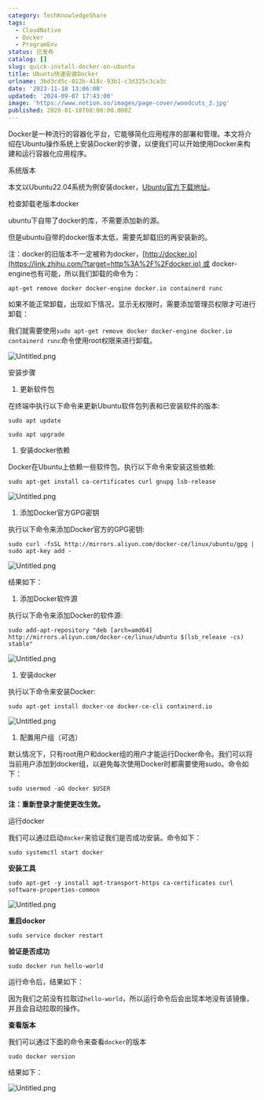 ```yaml
---
category: TechKnowledgeShare
tags:
  - CloudNative
  - Docker
  - ProgramEnv
status: 已发布
catalog: []
slug: quick-install-docker-on-ubuntu
title: Ubuntu快速安装Docker
urlname: 3bd3cd5c-012b-418c-93b1-c3d325c3ca3c
date: '2023-11-18 13:06:00'
updated: '2024-09-07 17:43:00'
image: 'https://www.notion.so/images/page-cover/woodcuts_3.jpg'
published: 2020-01-18T08:00:00.000Z
---
```


Docker是一种流行的容器化平台，它能够简化应用程序的部署和管理。本文将介绍在Ubuntu操作系统上安装Docker的步骤，以便我们可以开始使用Docker来构建和运行容器化应用程序。


系统版本


本文以Ubuntu22.04系统为例安装docker，[Ubuntu官方下载地址](https://link.zhihu.com/?target=https%3A%2F%2Fubuntu.com%2Fdownload)。


检查卸载老版本docker


ubuntu下自带了docker的库，不需要添加新的源。


但是ubuntu自带的docker版本太低，需要先卸载旧的再安装新的。


注：docker的旧版本不一定被称为docker，[http://docker.io](https://link.zhihu.com/?target=http%3A%2F%2Fdocker.io) 或 docker-engine也有可能，所以我们卸载的命令为：


`apt-get remove docker docker-engine docker.io containerd runc`


如果不能正常卸载，出现如下情况，显示无权限时，需要添加管理员权限才可进行卸载：


我们就需要使用`sudo apt-get remove docker docker-engine docker.io containerd runc`命令使用root权限来进行卸载。


![Untitled.png](https://prod-files-secure.s3.us-west-2.amazonaws.com/5d24fe63-e567-4804-86f9-9fdc62e13082/39952d0f-7851-4550-b715-72a33876c773/Untitled.png?X-Amz-Algorithm=AWS4-HMAC-SHA256&X-Amz-Content-Sha256=UNSIGNED-PAYLOAD&X-Amz-Credential=ASIAZI2LB466YZVOIJ36%2F20250222%2Fus-west-2%2Fs3%2Faws4_request&X-Amz-Date=20250222T213307Z&X-Amz-Expires=3600&X-Amz-Security-Token=IQoJb3JpZ2luX2VjEMn%2F%2F%2F%2F%2F%2F%2F%2F%2F%2FwEaCXVzLXdlc3QtMiJHMEUCIQDRZBQ57U79Zpagxpoa4N5Fp7oVdNXka7%2BvdYfkw9mX1QIgHPGXcZSF%2BjMt9M7NrXQNiYB8aMvxczlfe6eDhAuoQWsqiAQI8v%2F%2F%2F%2F%2F%2F%2F%2F%2F%2FARAAGgw2Mzc0MjMxODM4MDUiDP932Xi0oKCORAsI%2ByrcA2jQzFlvCAOyNnVGE5PWAadna6jYMQZPPMN9%2BFrL%2BbJYej0I6oQEQcQDbUbzcTTb2Sw3t974icEU0QT%2Fe%2FW7FBj%2Bc82oJqIqVxwXp7HfXhhxJkdtnIOtOR9%2F0gXFXyu%2FRDvXyq7uO6WRvk%2FxXhPimPi1JELy%2Fi8zYgt4XXU0VAl%2FY5vwv8dCGWXBMOuVFw1HhnSECRN6VHissI5Txp0lHDlFt40SLb5RtF%2BxcFiE%2BHc1CJHsGBBa%2BdwhcFkoRQp7xsYgh0QcndjfqeYRrrP4dG2fagO8SxnxHE2G8fYZ4wh1zA3pITZkFGkeP5ALwdmjCdD5pp0o%2Bs%2Bi%2B0ZsPe8OtrKHV35Gb9UYqv76c1en%2FUbSFm3ju0aP%2FlzoC4S0q%2BKhKr4KwQubZaBMJT4X8VvE%2Bu85LJz3ITP2o0u1g0NU0mQNiHWsh2Kadv8nOMHkmOGg0F%2FVzPOUoH8g4EUByejizXv%2FOI7Q7gdf1GchBcqwZ%2FH4ws0oPe5S0SGhoOSD90LcsfE4B%2BM9hrj61i9%2Bs9yuIiOTsGDE2rm8k8hs2d8CknnFpQo6diBgOIxGlqH9fAAuTKKBWsxTWrwyX8JQSs3wGPXG9jEyXRknifL0ziZY9HWyqgdUbkHcKxlNtkssMIiK6L0GOqUBNH49B3W4uwYwcoCQK5IBppwNOA6esRZ%2FtcwV584J%2Fx60U0McvZyg5H6gH5iYDU472XVqT%2BdSvHtwbIi55YRQ1NCQfjLSS%2FsZrGIxj4ax7YHp8w9sFcJgGbN3rcJBsnGWmW5i1MmHIq0hu7or%2B12uOPxj2ga7ixcPYyaW4%2Bp9c2NPNy7joQmn2mZO8mi8Kcces7Do0F1lKH2%2F3fILjWPKBT%2BU7iNO&X-Amz-Signature=6afeef24929a5c57fa993ea1919fb9993a68e16dab6fdc943f5a22e2b49f79b3&X-Amz-SignedHeaders=host&x-id=GetObject)


安装步骤

1. 更新软件包

在终端中执行以下命令来更新Ubuntu软件包列表和已安装软件的版本:


`sudo apt update`


`sudo apt upgrade`

1. 安装docker依赖

Docker在Ubuntu上依赖一些软件包。执行以下命令来安装这些依赖:


`sudo apt-get install ca-certificates curl gnupg lsb-release`


![Untitled.png](https://prod-files-secure.s3.us-west-2.amazonaws.com/5d24fe63-e567-4804-86f9-9fdc62e13082/b5a549a8-6621-4824-a151-93e8b0592f14/Untitled.png?X-Amz-Algorithm=AWS4-HMAC-SHA256&X-Amz-Content-Sha256=UNSIGNED-PAYLOAD&X-Amz-Credential=ASIAZI2LB466YZVOIJ36%2F20250222%2Fus-west-2%2Fs3%2Faws4_request&X-Amz-Date=20250222T213307Z&X-Amz-Expires=3600&X-Amz-Security-Token=IQoJb3JpZ2luX2VjEMn%2F%2F%2F%2F%2F%2F%2F%2F%2F%2FwEaCXVzLXdlc3QtMiJHMEUCIQDRZBQ57U79Zpagxpoa4N5Fp7oVdNXka7%2BvdYfkw9mX1QIgHPGXcZSF%2BjMt9M7NrXQNiYB8aMvxczlfe6eDhAuoQWsqiAQI8v%2F%2F%2F%2F%2F%2F%2F%2F%2F%2FARAAGgw2Mzc0MjMxODM4MDUiDP932Xi0oKCORAsI%2ByrcA2jQzFlvCAOyNnVGE5PWAadna6jYMQZPPMN9%2BFrL%2BbJYej0I6oQEQcQDbUbzcTTb2Sw3t974icEU0QT%2Fe%2FW7FBj%2Bc82oJqIqVxwXp7HfXhhxJkdtnIOtOR9%2F0gXFXyu%2FRDvXyq7uO6WRvk%2FxXhPimPi1JELy%2Fi8zYgt4XXU0VAl%2FY5vwv8dCGWXBMOuVFw1HhnSECRN6VHissI5Txp0lHDlFt40SLb5RtF%2BxcFiE%2BHc1CJHsGBBa%2BdwhcFkoRQp7xsYgh0QcndjfqeYRrrP4dG2fagO8SxnxHE2G8fYZ4wh1zA3pITZkFGkeP5ALwdmjCdD5pp0o%2Bs%2Bi%2B0ZsPe8OtrKHV35Gb9UYqv76c1en%2FUbSFm3ju0aP%2FlzoC4S0q%2BKhKr4KwQubZaBMJT4X8VvE%2Bu85LJz3ITP2o0u1g0NU0mQNiHWsh2Kadv8nOMHkmOGg0F%2FVzPOUoH8g4EUByejizXv%2FOI7Q7gdf1GchBcqwZ%2FH4ws0oPe5S0SGhoOSD90LcsfE4B%2BM9hrj61i9%2Bs9yuIiOTsGDE2rm8k8hs2d8CknnFpQo6diBgOIxGlqH9fAAuTKKBWsxTWrwyX8JQSs3wGPXG9jEyXRknifL0ziZY9HWyqgdUbkHcKxlNtkssMIiK6L0GOqUBNH49B3W4uwYwcoCQK5IBppwNOA6esRZ%2FtcwV584J%2Fx60U0McvZyg5H6gH5iYDU472XVqT%2BdSvHtwbIi55YRQ1NCQfjLSS%2FsZrGIxj4ax7YHp8w9sFcJgGbN3rcJBsnGWmW5i1MmHIq0hu7or%2B12uOPxj2ga7ixcPYyaW4%2Bp9c2NPNy7joQmn2mZO8mi8Kcces7Do0F1lKH2%2F3fILjWPKBT%2BU7iNO&X-Amz-Signature=2f0dc73dd59453d291a09d9df2a82229c6cebb733901813cfba5d1c24ec1a672&X-Amz-SignedHeaders=host&x-id=GetObject)

1. 添加Docker官方GPG密钥

执行以下命令来添加Docker官方的GPG密钥:


`sudo curl -fsSL http://mirrors.aliyun.com/docker-ce/linux/ubuntu/gpg | sudo apt-key add -`


![Untitled.png](https://prod-files-secure.s3.us-west-2.amazonaws.com/5d24fe63-e567-4804-86f9-9fdc62e13082/98014b5e-f5b7-4b16-804e-ab6917971bd3/Untitled.png?X-Amz-Algorithm=AWS4-HMAC-SHA256&X-Amz-Content-Sha256=UNSIGNED-PAYLOAD&X-Amz-Credential=ASIAZI2LB466YZVOIJ36%2F20250222%2Fus-west-2%2Fs3%2Faws4_request&X-Amz-Date=20250222T213307Z&X-Amz-Expires=3600&X-Amz-Security-Token=IQoJb3JpZ2luX2VjEMn%2F%2F%2F%2F%2F%2F%2F%2F%2F%2FwEaCXVzLXdlc3QtMiJHMEUCIQDRZBQ57U79Zpagxpoa4N5Fp7oVdNXka7%2BvdYfkw9mX1QIgHPGXcZSF%2BjMt9M7NrXQNiYB8aMvxczlfe6eDhAuoQWsqiAQI8v%2F%2F%2F%2F%2F%2F%2F%2F%2F%2FARAAGgw2Mzc0MjMxODM4MDUiDP932Xi0oKCORAsI%2ByrcA2jQzFlvCAOyNnVGE5PWAadna6jYMQZPPMN9%2BFrL%2BbJYej0I6oQEQcQDbUbzcTTb2Sw3t974icEU0QT%2Fe%2FW7FBj%2Bc82oJqIqVxwXp7HfXhhxJkdtnIOtOR9%2F0gXFXyu%2FRDvXyq7uO6WRvk%2FxXhPimPi1JELy%2Fi8zYgt4XXU0VAl%2FY5vwv8dCGWXBMOuVFw1HhnSECRN6VHissI5Txp0lHDlFt40SLb5RtF%2BxcFiE%2BHc1CJHsGBBa%2BdwhcFkoRQp7xsYgh0QcndjfqeYRrrP4dG2fagO8SxnxHE2G8fYZ4wh1zA3pITZkFGkeP5ALwdmjCdD5pp0o%2Bs%2Bi%2B0ZsPe8OtrKHV35Gb9UYqv76c1en%2FUbSFm3ju0aP%2FlzoC4S0q%2BKhKr4KwQubZaBMJT4X8VvE%2Bu85LJz3ITP2o0u1g0NU0mQNiHWsh2Kadv8nOMHkmOGg0F%2FVzPOUoH8g4EUByejizXv%2FOI7Q7gdf1GchBcqwZ%2FH4ws0oPe5S0SGhoOSD90LcsfE4B%2BM9hrj61i9%2Bs9yuIiOTsGDE2rm8k8hs2d8CknnFpQo6diBgOIxGlqH9fAAuTKKBWsxTWrwyX8JQSs3wGPXG9jEyXRknifL0ziZY9HWyqgdUbkHcKxlNtkssMIiK6L0GOqUBNH49B3W4uwYwcoCQK5IBppwNOA6esRZ%2FtcwV584J%2Fx60U0McvZyg5H6gH5iYDU472XVqT%2BdSvHtwbIi55YRQ1NCQfjLSS%2FsZrGIxj4ax7YHp8w9sFcJgGbN3rcJBsnGWmW5i1MmHIq0hu7or%2B12uOPxj2ga7ixcPYyaW4%2Bp9c2NPNy7joQmn2mZO8mi8Kcces7Do0F1lKH2%2F3fILjWPKBT%2BU7iNO&X-Amz-Signature=5eec3e6c314762a7db91fd8b98e7170aadea15b93c892c89acb8e0c309aaf059&X-Amz-SignedHeaders=host&x-id=GetObject)


结果如下：

1. 添加Docker软件源

执行以下命令来添加Docker的软件源:


`sudo add-apt-repository "deb [arch=amd64] http://mirrors.aliyun.com/docker-ce/linux/ubuntu $(lsb_release -cs) stable"`


![Untitled.png](https://prod-files-secure.s3.us-west-2.amazonaws.com/5d24fe63-e567-4804-86f9-9fdc62e13082/7fc5bdbe-9d4c-48b8-ba03-3309380f47ba/Untitled.png?X-Amz-Algorithm=AWS4-HMAC-SHA256&X-Amz-Content-Sha256=UNSIGNED-PAYLOAD&X-Amz-Credential=ASIAZI2LB466YZVOIJ36%2F20250222%2Fus-west-2%2Fs3%2Faws4_request&X-Amz-Date=20250222T213307Z&X-Amz-Expires=3600&X-Amz-Security-Token=IQoJb3JpZ2luX2VjEMn%2F%2F%2F%2F%2F%2F%2F%2F%2F%2FwEaCXVzLXdlc3QtMiJHMEUCIQDRZBQ57U79Zpagxpoa4N5Fp7oVdNXka7%2BvdYfkw9mX1QIgHPGXcZSF%2BjMt9M7NrXQNiYB8aMvxczlfe6eDhAuoQWsqiAQI8v%2F%2F%2F%2F%2F%2F%2F%2F%2F%2FARAAGgw2Mzc0MjMxODM4MDUiDP932Xi0oKCORAsI%2ByrcA2jQzFlvCAOyNnVGE5PWAadna6jYMQZPPMN9%2BFrL%2BbJYej0I6oQEQcQDbUbzcTTb2Sw3t974icEU0QT%2Fe%2FW7FBj%2Bc82oJqIqVxwXp7HfXhhxJkdtnIOtOR9%2F0gXFXyu%2FRDvXyq7uO6WRvk%2FxXhPimPi1JELy%2Fi8zYgt4XXU0VAl%2FY5vwv8dCGWXBMOuVFw1HhnSECRN6VHissI5Txp0lHDlFt40SLb5RtF%2BxcFiE%2BHc1CJHsGBBa%2BdwhcFkoRQp7xsYgh0QcndjfqeYRrrP4dG2fagO8SxnxHE2G8fYZ4wh1zA3pITZkFGkeP5ALwdmjCdD5pp0o%2Bs%2Bi%2B0ZsPe8OtrKHV35Gb9UYqv76c1en%2FUbSFm3ju0aP%2FlzoC4S0q%2BKhKr4KwQubZaBMJT4X8VvE%2Bu85LJz3ITP2o0u1g0NU0mQNiHWsh2Kadv8nOMHkmOGg0F%2FVzPOUoH8g4EUByejizXv%2FOI7Q7gdf1GchBcqwZ%2FH4ws0oPe5S0SGhoOSD90LcsfE4B%2BM9hrj61i9%2Bs9yuIiOTsGDE2rm8k8hs2d8CknnFpQo6diBgOIxGlqH9fAAuTKKBWsxTWrwyX8JQSs3wGPXG9jEyXRknifL0ziZY9HWyqgdUbkHcKxlNtkssMIiK6L0GOqUBNH49B3W4uwYwcoCQK5IBppwNOA6esRZ%2FtcwV584J%2Fx60U0McvZyg5H6gH5iYDU472XVqT%2BdSvHtwbIi55YRQ1NCQfjLSS%2FsZrGIxj4ax7YHp8w9sFcJgGbN3rcJBsnGWmW5i1MmHIq0hu7or%2B12uOPxj2ga7ixcPYyaW4%2Bp9c2NPNy7joQmn2mZO8mi8Kcces7Do0F1lKH2%2F3fILjWPKBT%2BU7iNO&X-Amz-Signature=3172ddc75d74e8e58bf375d04de89d7f57589b6d714bd13d9ea9b5d9c6b3f73b&X-Amz-SignedHeaders=host&x-id=GetObject)

1. 安装docker

执行以下命令来安装Docker:


`sudo apt-get install docker-ce docker-ce-cli containerd.io`


![Untitled.png](https://prod-files-secure.s3.us-west-2.amazonaws.com/5d24fe63-e567-4804-86f9-9fdc62e13082/d5ede442-ffc5-49c3-a76a-76559a797244/Untitled.png?X-Amz-Algorithm=AWS4-HMAC-SHA256&X-Amz-Content-Sha256=UNSIGNED-PAYLOAD&X-Amz-Credential=ASIAZI2LB466YZVOIJ36%2F20250222%2Fus-west-2%2Fs3%2Faws4_request&X-Amz-Date=20250222T213307Z&X-Amz-Expires=3600&X-Amz-Security-Token=IQoJb3JpZ2luX2VjEMn%2F%2F%2F%2F%2F%2F%2F%2F%2F%2FwEaCXVzLXdlc3QtMiJHMEUCIQDRZBQ57U79Zpagxpoa4N5Fp7oVdNXka7%2BvdYfkw9mX1QIgHPGXcZSF%2BjMt9M7NrXQNiYB8aMvxczlfe6eDhAuoQWsqiAQI8v%2F%2F%2F%2F%2F%2F%2F%2F%2F%2FARAAGgw2Mzc0MjMxODM4MDUiDP932Xi0oKCORAsI%2ByrcA2jQzFlvCAOyNnVGE5PWAadna6jYMQZPPMN9%2BFrL%2BbJYej0I6oQEQcQDbUbzcTTb2Sw3t974icEU0QT%2Fe%2FW7FBj%2Bc82oJqIqVxwXp7HfXhhxJkdtnIOtOR9%2F0gXFXyu%2FRDvXyq7uO6WRvk%2FxXhPimPi1JELy%2Fi8zYgt4XXU0VAl%2FY5vwv8dCGWXBMOuVFw1HhnSECRN6VHissI5Txp0lHDlFt40SLb5RtF%2BxcFiE%2BHc1CJHsGBBa%2BdwhcFkoRQp7xsYgh0QcndjfqeYRrrP4dG2fagO8SxnxHE2G8fYZ4wh1zA3pITZkFGkeP5ALwdmjCdD5pp0o%2Bs%2Bi%2B0ZsPe8OtrKHV35Gb9UYqv76c1en%2FUbSFm3ju0aP%2FlzoC4S0q%2BKhKr4KwQubZaBMJT4X8VvE%2Bu85LJz3ITP2o0u1g0NU0mQNiHWsh2Kadv8nOMHkmOGg0F%2FVzPOUoH8g4EUByejizXv%2FOI7Q7gdf1GchBcqwZ%2FH4ws0oPe5S0SGhoOSD90LcsfE4B%2BM9hrj61i9%2Bs9yuIiOTsGDE2rm8k8hs2d8CknnFpQo6diBgOIxGlqH9fAAuTKKBWsxTWrwyX8JQSs3wGPXG9jEyXRknifL0ziZY9HWyqgdUbkHcKxlNtkssMIiK6L0GOqUBNH49B3W4uwYwcoCQK5IBppwNOA6esRZ%2FtcwV584J%2Fx60U0McvZyg5H6gH5iYDU472XVqT%2BdSvHtwbIi55YRQ1NCQfjLSS%2FsZrGIxj4ax7YHp8w9sFcJgGbN3rcJBsnGWmW5i1MmHIq0hu7or%2B12uOPxj2ga7ixcPYyaW4%2Bp9c2NPNy7joQmn2mZO8mi8Kcces7Do0F1lKH2%2F3fILjWPKBT%2BU7iNO&X-Amz-Signature=27b1fa45ae7f2cf4c3bf6fed2859f21bea47ef8a15c16a546b733b6f0a03c56a&X-Amz-SignedHeaders=host&x-id=GetObject)

1. 配置用户组（可选）

默认情况下，只有root用户和docker组的用户才能运行Docker命令。我们可以将当前用户添加到docker组，以避免每次使用Docker时都需要使用sudo。命令如下：


`sudo usermod -aG docker $USER`


**注：重新登录才能使更改生效。**


运行docker


我们可以通过启动`docker`来验证我们是否成功安装。命令如下：


`sudo systemctl start docker`


**安装工具**


`sudo apt-get -y install apt-transport-https ca-certificates curl software-properties-common`


![Untitled.png](https://prod-files-secure.s3.us-west-2.amazonaws.com/5d24fe63-e567-4804-86f9-9fdc62e13082/0c3615c1-94db-46f5-9743-68bb221a9964/Untitled.png?X-Amz-Algorithm=AWS4-HMAC-SHA256&X-Amz-Content-Sha256=UNSIGNED-PAYLOAD&X-Amz-Credential=ASIAZI2LB466YZVOIJ36%2F20250222%2Fus-west-2%2Fs3%2Faws4_request&X-Amz-Date=20250222T213307Z&X-Amz-Expires=3600&X-Amz-Security-Token=IQoJb3JpZ2luX2VjEMn%2F%2F%2F%2F%2F%2F%2F%2F%2F%2FwEaCXVzLXdlc3QtMiJHMEUCIQDRZBQ57U79Zpagxpoa4N5Fp7oVdNXka7%2BvdYfkw9mX1QIgHPGXcZSF%2BjMt9M7NrXQNiYB8aMvxczlfe6eDhAuoQWsqiAQI8v%2F%2F%2F%2F%2F%2F%2F%2F%2F%2FARAAGgw2Mzc0MjMxODM4MDUiDP932Xi0oKCORAsI%2ByrcA2jQzFlvCAOyNnVGE5PWAadna6jYMQZPPMN9%2BFrL%2BbJYej0I6oQEQcQDbUbzcTTb2Sw3t974icEU0QT%2Fe%2FW7FBj%2Bc82oJqIqVxwXp7HfXhhxJkdtnIOtOR9%2F0gXFXyu%2FRDvXyq7uO6WRvk%2FxXhPimPi1JELy%2Fi8zYgt4XXU0VAl%2FY5vwv8dCGWXBMOuVFw1HhnSECRN6VHissI5Txp0lHDlFt40SLb5RtF%2BxcFiE%2BHc1CJHsGBBa%2BdwhcFkoRQp7xsYgh0QcndjfqeYRrrP4dG2fagO8SxnxHE2G8fYZ4wh1zA3pITZkFGkeP5ALwdmjCdD5pp0o%2Bs%2Bi%2B0ZsPe8OtrKHV35Gb9UYqv76c1en%2FUbSFm3ju0aP%2FlzoC4S0q%2BKhKr4KwQubZaBMJT4X8VvE%2Bu85LJz3ITP2o0u1g0NU0mQNiHWsh2Kadv8nOMHkmOGg0F%2FVzPOUoH8g4EUByejizXv%2FOI7Q7gdf1GchBcqwZ%2FH4ws0oPe5S0SGhoOSD90LcsfE4B%2BM9hrj61i9%2Bs9yuIiOTsGDE2rm8k8hs2d8CknnFpQo6diBgOIxGlqH9fAAuTKKBWsxTWrwyX8JQSs3wGPXG9jEyXRknifL0ziZY9HWyqgdUbkHcKxlNtkssMIiK6L0GOqUBNH49B3W4uwYwcoCQK5IBppwNOA6esRZ%2FtcwV584J%2Fx60U0McvZyg5H6gH5iYDU472XVqT%2BdSvHtwbIi55YRQ1NCQfjLSS%2FsZrGIxj4ax7YHp8w9sFcJgGbN3rcJBsnGWmW5i1MmHIq0hu7or%2B12uOPxj2ga7ixcPYyaW4%2Bp9c2NPNy7joQmn2mZO8mi8Kcces7Do0F1lKH2%2F3fILjWPKBT%2BU7iNO&X-Amz-Signature=06e73faae4c51319cdd93cb7fee46fa7814d4b03d7d319040b42a8f472adde21&X-Amz-SignedHeaders=host&x-id=GetObject)


**重启docker**


`sudo service docker restart`


**验证是否成功**


`sudo docker run hello-world`


运行命令后，结果如下：


因为我们之前没有拉取过`hello-world`，所以运行命令后会出现本地没有该镜像，并且会自动拉取的操作。


**查看版本**


我们可以通过下面的命令来查看`docker`的版本


`sudo docker version`


结果如下：


![Untitled.png](https://prod-files-secure.s3.us-west-2.amazonaws.com/5d24fe63-e567-4804-86f9-9fdc62e13082/efdb509a-3c1e-41a3-91ee-a1bd88793688/Untitled.png?X-Amz-Algorithm=AWS4-HMAC-SHA256&X-Amz-Content-Sha256=UNSIGNED-PAYLOAD&X-Amz-Credential=ASIAZI2LB466YZVOIJ36%2F20250222%2Fus-west-2%2Fs3%2Faws4_request&X-Amz-Date=20250222T213307Z&X-Amz-Expires=3600&X-Amz-Security-Token=IQoJb3JpZ2luX2VjEMn%2F%2F%2F%2F%2F%2F%2F%2F%2F%2FwEaCXVzLXdlc3QtMiJHMEUCIQDRZBQ57U79Zpagxpoa4N5Fp7oVdNXka7%2BvdYfkw9mX1QIgHPGXcZSF%2BjMt9M7NrXQNiYB8aMvxczlfe6eDhAuoQWsqiAQI8v%2F%2F%2F%2F%2F%2F%2F%2F%2F%2FARAAGgw2Mzc0MjMxODM4MDUiDP932Xi0oKCORAsI%2ByrcA2jQzFlvCAOyNnVGE5PWAadna6jYMQZPPMN9%2BFrL%2BbJYej0I6oQEQcQDbUbzcTTb2Sw3t974icEU0QT%2Fe%2FW7FBj%2Bc82oJqIqVxwXp7HfXhhxJkdtnIOtOR9%2F0gXFXyu%2FRDvXyq7uO6WRvk%2FxXhPimPi1JELy%2Fi8zYgt4XXU0VAl%2FY5vwv8dCGWXBMOuVFw1HhnSECRN6VHissI5Txp0lHDlFt40SLb5RtF%2BxcFiE%2BHc1CJHsGBBa%2BdwhcFkoRQp7xsYgh0QcndjfqeYRrrP4dG2fagO8SxnxHE2G8fYZ4wh1zA3pITZkFGkeP5ALwdmjCdD5pp0o%2Bs%2Bi%2B0ZsPe8OtrKHV35Gb9UYqv76c1en%2FUbSFm3ju0aP%2FlzoC4S0q%2BKhKr4KwQubZaBMJT4X8VvE%2Bu85LJz3ITP2o0u1g0NU0mQNiHWsh2Kadv8nOMHkmOGg0F%2FVzPOUoH8g4EUByejizXv%2FOI7Q7gdf1GchBcqwZ%2FH4ws0oPe5S0SGhoOSD90LcsfE4B%2BM9hrj61i9%2Bs9yuIiOTsGDE2rm8k8hs2d8CknnFpQo6diBgOIxGlqH9fAAuTKKBWsxTWrwyX8JQSs3wGPXG9jEyXRknifL0ziZY9HWyqgdUbkHcKxlNtkssMIiK6L0GOqUBNH49B3W4uwYwcoCQK5IBppwNOA6esRZ%2FtcwV584J%2Fx60U0McvZyg5H6gH5iYDU472XVqT%2BdSvHtwbIi55YRQ1NCQfjLSS%2FsZrGIxj4ax7YHp8w9sFcJgGbN3rcJBsnGWmW5i1MmHIq0hu7or%2B12uOPxj2ga7ixcPYyaW4%2Bp9c2NPNy7joQmn2mZO8mi8Kcces7Do0F1lKH2%2F3fILjWPKBT%2BU7iNO&X-Amz-Signature=2e55c51cdf0ff6425f4a0db44f1d0f26ff82cb57341f5addbe28f033544183aa&X-Amz-SignedHeaders=host&x-id=GetObject)

